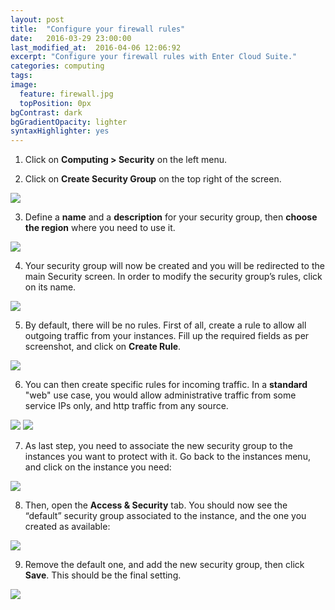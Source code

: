 ```yaml
---
layout: post
title:  "Configure your firewall rules"
date:   2016-03-29 23:00:00
last_modified_at:  2016-04-06 12:06:92
excerpt: "Configure your firewall rules with Enter Cloud Suite."
categories: computing
tags:
image:
  feature: firewall.jpg
  topPosition: 0px
bgContrast: dark
bgGradientOpacity: lighter
syntaxHighlighter: yes
---
```


1. Click on **Computing > Security** on the left menu.

2. Click on **Create Security Group** on the top right of the screen.
<img class="responsive-guide-img" src="{{ site.baseurl_posts_img }}ecs-computing-firewall-02.png">

3. Define a **name** and a **description** for your security group, then **choose the region** where you need to use it.
<img class="responsive-guide-img" src="{{ site.baseurl_posts_img }}ecs-computing-firewall-03.png">

4. Your security group will now be created and you will be redirected to the main Security screen. In order to modify the security group’s rules, click on its name.
<img class="responsive-guide-img" src="{{ site.baseurl_posts_img }}ecs-computing-firewall-04.png">

5. By default, there will be no rules. First of all, create a rule to allow all outgoing traffic from your instances. Fill up the required fields as per screenshot, and click on **Create Rule**.
<img class="responsive-guide-img" src="{{ site.baseurl_posts_img }}ecs-computing-firewall-05.png">

6. You can then create specific rules for incoming traffic. In a **standard** "web" use case, you would allow administrative traffic from some service IPs only, and http traffic from any source.
<img class="responsive-guide-img" src="{{ site.baseurl_posts_img }}ecs-computing-firewall-06.png">
<img class="responsive-guide-img" src="{{ site.baseurl_posts_img }}ecs-computing-firewall-07.png">

7. As last step, you need to associate the new security group to the instances you want to protect with it. Go back to the instances menu, and click on the instance you need:
<img class="responsive-guide-img" src="{{ site.baseurl_posts_img }}ecs-computing-firewall-08.png">

8. Then, open the **Access & Security** tab. You should now see the “default” security group associated to the instance, and the one you created as available:
<img class="responsive-guide-img" src="{{ site.baseurl_posts_img }}ecs-computing-firewall-09.png">

9. Remove the default one, and add the new security group, then click **Save**. This should be the final setting.
<img class="responsive-guide-img" src="{{ site.baseurl_posts_img }}ecs-computing-firewall-10.png">
